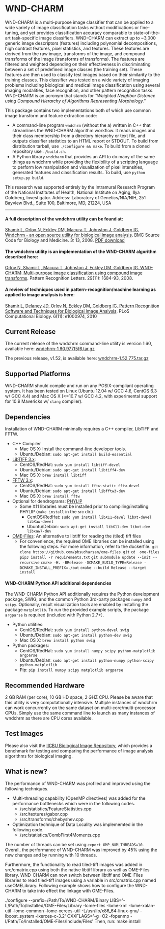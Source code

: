 # WND-CHARM
WND-CHARM is a multi-purpose image classifier that can be applied to a wide variety of image classification tasks without modifications or fine-tuning, and yet provides classification accuracy comparable to state-of-the-art task-specific image classifiers. WND-CHARM can extract up to ~3,000 generic image descriptors (features) including polynomial decompositions, high contrast features, pixel statistics, and textures. These features are derived from the raw image, transforms of the image, and compound transforms of the image (transforms of transforms). The features are filtered and weighted depending on their effectiveness in discriminating between a set of predefined image classes (the training set). These features are then used to classify test images based on their similarity to the training classes. This classifier was tested on a wide variety of imaging problems including biological and medical image classification using several imaging modalities, face recognition, and other pattern recognition tasks. WND-CHARM is an acronym that stands for *"Weighted Neighbor Distance using Compound Hierarchy of Algorithms Representing Morphology."*

This package contains two implementations both of which use common image transform and feature extraction code:

* A command-line program `wndchrm` (without the a) written in C++ that streamlines the WND-CHARM algorithm workflow. It reads images and their class membership from a directory hierarchy or text file, and outputs classifier statistics to an HTML report or STDOUT. To build from distribution tarball, use `./configure && make`. To build from a cloned repository use `./build.sh`. 
* A Python library `wndcharm` that provides an API to do many of the same things as wndchrm while providing the flexibility of a scripting language to perform low manipulation and visualization of pixel intensities, generated features and classification results. To build, use `python setup.py build`.

This research was supported entirely by the Intramural Research Program of the National Institutes of Health, National Institute on Aging, Ilya Goldberg, Investigator. Address: Laboratory of Genetics/NIA/NIH, 251 Bayview Blvd., Suite 100, Baltimore, MD, 21224, USA

----
#### A full description of the wndchrm utility can be found at:

[Shamir L, Orlov N, Eckley DM, Macura T, Johnston J, Goldberg IG. Wndchrm - an open source utility for biological image analysis](http://www.scfbm.org/content/3/1/13). BMC Source Code for Biology and Medicine. 3: 13, 2008. [PDF download](https://ome.irp.nia.nih.gov/wnd-charm/BMC-wndchrm-utility.pdf)

#### The wndchrm utility is an implementation of the WND-CHARM algorithm described here:

[Orlov N, Shamir L, Macura T, Johnston J, Eckley DM, Goldberg IG. WND-CHARM: Multi-purpose image classification using compound image transforms](https://ome.irp.nia.nih.gov/wnd-charm/PRL_2008.pdf). Pattern Recognition Letters. 29(11): 1684-93, 2008.

#### A review of techniques used in pattern-recognition/machine learning as applied to image analysis is here:

[Shamir L, Delaney JD, Orlov N, Eckley DM, Goldberg IG. Pattern Recognition Software and Techniques for Biological Image Analysis](http://journals.plos.org/ploscompbiol/article?id=10.1371/journal.pcbi.1000974). PLoS Computational Biology. 6(11): e1000974, 2010

## Current Release

The current release of the wndchrm command-line utility is  version 1.60, available here: [wndchrm-1.60.977f5f6.tar.gz](https://github.com/wnd-charm/wnd-charm/files/565545/wndchrm-1.60.977f5f6.tar.gz)

The previous release, v1.52, is available here: [wndchrm-1.52.775.tar.gz](https://github.com/wnd-charm/wnd-charm/files/565579/wndchrm-1.52.775.tar.gz)

## Supported Platforms

WND-CHARM should compile and run on any POSIX-compliant operating system. It has been tested on Linux (Ubuntu 12.04 w/ GCC 4.6, CentOS 6.3 w/ GCC 4.4) and Mac OS X (<=10.7 w/ GCC 4.2, with experimental support for 10.9 Mavericks w/ `clang` compiler).

## Dependencies

Installation of WND-CHARM minimally requires a C++ compiler, LibTIFF and FFTW.

* C++ Compiler
    * Mac OS X: Install the command-line developer tools.
    * Ubuntu/Debian: `sudo apt-get install build-essential`
* [LibTIFF 3.x](http://www.libtiff.org):
    * CentOS/RedHat: `sudo yum install libtiff-devel`
    * Ubuntu/Debian: `sudo apt-get install libtiff4-dev`
    * Mac OS X: `brew install libtiff`
* [FFTW 3.x](http://www.fftw.org/download.html):
    * CentOS/RedHat: `sudo yum install fftw-static fftw-devel`
    * Ubuntu/Debian: `sudo apt-get install libfftw3-dev`
    * Mac OS X: `brew install fftw`
* Optional for dendrograms: [PHYLIP](http://evolution.genetics.washington.edu/phylip/install.html)
    * Some X11 libraries must be installed prior to compiling/installing PHYLIP (`make install` in the src dir.)
        * CentOS/RedHat: `sudo yum install libX11-devel libXt-devel libXaw-devel`
        * Ubuntu/Debian: `sudo apt-get install libX11-dev libxt-dev libxaw7-dev`
* [OME-Files](https://gitlab.com/codelibre/ome): An alternative to libtiff for reading the (tiled) tiff files 
    * For convenience, the required OME libraries can be installed using the following steps. For more information, refer to the dockerfile.
    `git clone https://github.com/pbsudharsan/ome-files.git`
    `cd  ome-files`
    `pip3 install -r requirements.txt`
    `git submodule update --init --recursive`
    `cmake -H. -BRelease -DCMAKE_BUILD_TYPE=Release -DCMAKE_INSTALL_PREFIX=./out`
    `cmake --build Release --target install`
      
#### WND-CHARM Python API additional dependencies
The WND-CHARM Python API additionally requires the Python development package, SWIG, and the common Python 3rd-party packages `numpy` and `scipy`. Optionally, result visualization tools are enabled by installing the package `matplotlib`. To run the provided example scripts, the package `argparse` is required (included with Python 2.7+).

* Python utilities:
    * CentOS/RedHat: `sudo yum install python-devel swig`
    * Ubuntu/Debian: `sudo apt-get install python-dev swig`
    * Mac OS X: `brew install python swig`
* Python packages:
    * CentOS/RedHat: `sudo yum install numpy scipy python-matplotlib argparse`
    * Ubuntu/Debian: `sudo apt-get install python-numpy python-scipy python-matplotlib`
    * Pip: `pip install numpy scipy matplotlib argparse`

## Recommended Hardware

2 GB RAM (per core), 10 GB HD space, 2 GHZ CPU. Please be aware that this utility is very computationally intensive. Multiple instances of wndchrm can work concurrently on the same dataset on multi-core/multi-processor CPUs. Simply use the same command line to launch as many instances of wndchrm as there are CPU cores available.

## Test Images

Please also visit the [IICBU Biological Image Repository](https://ome.irp.nia.nih.gov/iicbu2008), which provides a benchmark for testing and comparing the performance of image analysis algorithms for biological imaging.

## What is new?

The performance of WND-CHARM was profiled and improved using the following techniques.

* Multi-threading capability (OpenMP directives) was added for the performance bottlenecks which were in the following codes. 
    * /src/statistics/FeatureStatistics.cpp
    * /src/textures/gabor.cpp
    * /src/transforms/chebyshev.cpp
* Optimization technique of Data Locality was implememted in the following code. 
    * /src/statistics/CombFirst4Moments.cpp 
    
The number of threads can be set using `export OMP_NUM_THREADS=10`. Overall, the performance of WND-CHARM was improved by 45% using the new changes and by running with 10 threads.

Furthermore, the functionality to read tiled-tiff images was added in src/cmatrix.cpp using both the native libtiff library as well as OME-Files library. WND-CHARM can now switch between libtiff and OME-Files libraries to read tiled-tiff images using a variable in src/cmatrix.cpp named useOMELibrary. Following example shows how to configure the WND-CHARM to take into effect the linkage with OME-Files.

./configure --prefix=/Path/To/WND-CHARM/Binary LIBS='-L/Path/To/Installed/OME-Files/Library -lome-files -lome-xml -lome-xalan-util -lome-common -lome-xerces-util -L/usr/lib/x86_64-linux-gnu/ -lboost_system -lxerces-c-3.2' CXXFLAGS='-g -O2 -fopenmp -I/Path/To/Installed/OME-Files/Include/Files'
Then, run: make install

       
